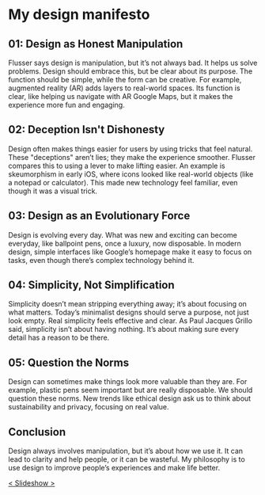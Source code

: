 # My design manifesto

## 01: Design as Honest Manipulation
Flusser says design is manipulation, but it’s not always bad. It helps us solve problems. Design should embrace this, but be clear about its purpose. The function should be simple, while the form can be creative. For example, augmented reality (AR) adds layers to real-world spaces. Its function is clear, like helping us navigate with AR Google Maps, but it makes the experience more fun and engaging.

## 02: Deception Isn't Dishonesty
Design often makes things easier for users by using tricks that feel natural. These "deceptions" aren’t lies; they make the experience smoother. Flusser compares this to using a lever to make lifting easier. An example is skeumorphism in early iOS, where icons looked like real-world objects (like a notepad or calculator). This made new technology feel familiar, even though it was a visual trick.

## 03: Design as an Evolutionary Force
Design is evolving every day. What was new and exciting can become everyday, like ballpoint pens, once a luxury, now disposable. In modern design, simple interfaces like Google’s homepage make it easy to focus on tasks, even though there’s complex technology behind it.

## 04: Simplicity, Not Simplification
Simplicity doesn’t mean stripping everything away; it’s about focusing on what matters. Today’s minimalist designs should serve a purpose, not just look empty. Real simplicity feels effective and clear. As Paul Jacques Grillo said, simplicity isn’t about having nothing. It’s about making sure every detail has a reason to be there.

## 05: Question the Norms
Design can sometimes make things look more valuable than they are. For example, plastic pens seem important but are really disposable. We should question these norms. New trends like ethical design ask us to think about sustainability and privacy, focusing on real value.

## Conclusion
Design always involves manipulation, but it’s about how we use it. It can lead to clarity and help people, or it can be wasteful. My philosophy is to use design to improve people’s experiences and make life better.

[< Slideshow >](01_design_manifesto/Presentation/01.md)

